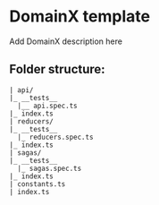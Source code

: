 # DomainX template

Add DomainX description here

## Folder structure:

```
| api/
|_ __tests__
  |__ api.spec.ts
|_ index.ts
| reducers/
|_ __tests__
  |_ reducers.spec.ts
|_ index.ts
| sagas/
|_ __tests__
  |_ sagas.spec.ts
|_ index.ts
| constants.ts
| index.ts
```
